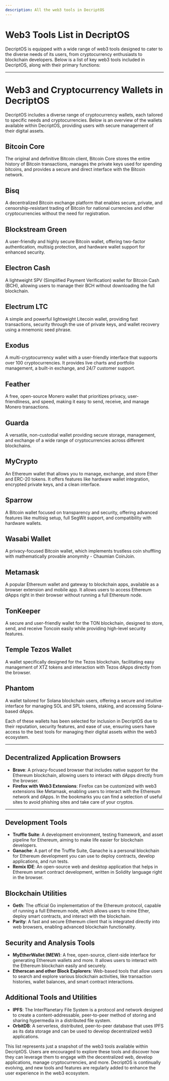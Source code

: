 ```yaml
---
description: All the web3 tools in DecriptOS
---
```


# Web3 Tools List in DecriptOS

DecriptOS is equipped with a wide range of web3 tools designed to cater to the diverse needs of its users, from cryptocurrency enthusiasts to blockchain developers. Below is a list of key web3 tools included in DecriptOS, along with their primary functions:

---

# Web3 and Cryptocurrency Wallets in DecriptOS

DecriptOS includes a diverse range of cryptocurrency wallets, each tailored to specific needs and cryptocurrencies. Below is an overview of the wallets available within DecriptOS, providing users with secure management of their digital assets.

## Bitcoin Core
The original and definitive Bitcoin client, Bitcoin Core stores the entire history of Bitcoin transactions, manages the private keys used for spending bitcoins, and provides a secure and direct interface with the Bitcoin network.

## Bisq
A decentralized Bitcoin exchange platform that enables secure, private, and censorship-resistant trading of Bitcoin for national currencies and other cryptocurrencies without the need for registration.

## Blockstream Green
A user-friendly and highly secure Bitcoin wallet, offering two-factor authentication, multisig protection, and hardware wallet support for enhanced security.

## Electron Cash
A lightweight SPV (Simplified Payment Verification) wallet for Bitcoin Cash (BCH), allowing users to manage their BCH without downloading the full blockchain.

## Electrum LTC
A simple and powerful lightweight Litecoin wallet, providing fast transactions, security through the use of private keys, and wallet recovery using a mnemonic seed phrase.

## Exodus
A multi-cryptocurrency wallet with a user-friendly interface that supports over 100 cryptocurrencies. It provides live charts and portfolio management, a built-in exchange, and 24/7 customer support.

## Feather
A free, open-source Monero wallet that prioritizes privacy, user-friendliness, and speed, making it easy to send, receive, and manage Monero transactions.

## Guarda
A versatile, non-custodial wallet providing secure storage, management, and exchange of a wide range of cryptocurrencies across different blockchains.

## MyCrypto
An Ethereum wallet that allows you to manage, exchange, and store Ether and ERC-20 tokens. It offers features like hardware wallet integration, encrypted private keys, and a clean interface.

## Sparrow
A Bitcoin wallet focused on transparency and security, offering advanced features like multisig setup, full SegWit support, and compatibility with hardware wallets.

## Wasabi Wallet
A privacy-focused Bitcoin wallet, which implements trustless coin shuffling with mathematically provable anonymity - Chaumian CoinJoin.

## Metamask
A popular Ethereum wallet and gateway to blockchain apps, available as a browser extension and mobile app. It allows users to access Ethereum dApps right in their browser without running a full Ethereum node.

## TonKeeper
A secure and user-friendly wallet for the TON blockchain, designed to store, send, and receive Toncoin easily while providing high-level security features.

## Temple Tezos Wallet
A wallet specifically designed for the Tezos blockchain, facilitating easy management of XTZ tokens and interaction with Tezos dApps directly from the browser.

## Phantom
A wallet tailored for Solana blockchain users, offering a secure and intuitive interface for managing SOL and SPL tokens, staking, and accessing Solana-based dApps.

Each of these wallets has been selected for inclusion in DecriptOS due to their reputation, security features, and ease of use, ensuring users have access to the best tools for managing their digital assets within the web3 ecosystem.

---

## Decentralized Application Browsers

- **Brave**: A privacy-focused browser that includes native support for the Ethereum blockchain, allowing users to interact with dApps directly from the browser.
- **Firefox with Web3 Extensions**: Firefox can be customized with web3 extensions like Metamask, enabling users to interact with the Ethereum network and dApps. In the bookmarks you can find a selection of useful sites to avoid phishing sites and take care of your cryptos.

---

## Development Tools

- **Truffle Suite**: A development environment, testing framework, and asset pipeline for Ethereum, aiming to make life easier for blockchain developers.
- **Ganache**: A part of the Truffle Suite, Ganache is a personal blockchain for Ethereum development you can use to deploy contracts, develop applications, and run tests.
- **Remix IDE**: An open-source web and desktop application that helps in Ethereum smart contract development, written in Solidity language right in the browser.

## Blockchain Utilities

- **Geth**: The official Go implementation of the Ethereum protocol, capable of running a full Ethereum node, which allows users to mine Ether, deploy smart contracts, and interact with the blockchain.
- **Parity**: A fast and secure Ethereum client that is integrated directly into web browsers, enabling advanced blockchain functionality.

## Security and Analysis Tools

- **MyEtherWallet (MEW)**: A free, open-source, client-side interface for generating Ethereum wallets and more. It allows users to interact with the Ethereum blockchain easily and securely.
- **Etherscan and other Block Explorers**: Web-based tools that allow users to search and explore various blockchain activities, like transaction histories, wallet balances, and smart contract interactions.

## Additional Tools and Utilities

- **IPFS**: The InterPlanetary File System is a protocol and network designed to create a content-addressable, peer-to-peer method of storing and sharing hypermedia in a distributed file system.
- **OrbitDB**: A serverless, distributed, peer-to-peer database that uses IPFS as its data storage and can be used to develop decentralized web3 applications.

This list represents just a snapshot of the web3 tools available within DecriptOS. Users are encouraged to explore these tools and discover how they can leverage them to engage with the decentralized web, develop applications, manage cryptocurrencies, and more. DecriptOS is continually evolving, and new tools and features are regularly added to enhance the user experience in the web3 ecosystem.
